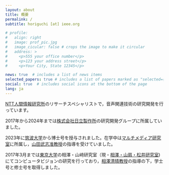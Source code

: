```yaml
---
layout: about
title: 概要
permalink: /
subtitle: horiguchi [at] ieee.org

# profile:
#   align: right
#   image: prof_pic.jpg
#   image_cicular: false # crops the image to make it circular
#   address: >
#     <p>555 your office number</p>
#     <p>123 your address street</p>
#     <p>Your City, State 12345</p>

news: true  # includes a list of news items
selected_papers: true # includes a list of papers marked as "selected={true}"
social: true  # includes social icons at the bottom of the page
lang: ja
---
```


[NTT人間情報研究所](https://www.rd.ntt/hil/)のリサーチスペシャリストで，音声関連技術の研究開発を行っています。

2017年から2024年までは[株式会社日立製作所](https://www.hitachi.co.jp/)の研究開発グループに所属していました。

2023年に[筑波大学](https://www.tsukuba.ac.jp/)から博士号を授与されました。在学中は[マルチメディア研究室](https://www.mmlab.cs.tsukuba.ac.jp/)に所属し，[山田武志准教授](https://www.mmlab.cs.tsukuba.ac.jp/~takeshi/)の指導を受けていました。

2017年3月までは[東京大学](https://www.u-tokyo.ac.jp/ja/index.html)の相澤・山﨑研究室（現・[相澤・山肩・松井研究室](http://www.hal.t.u-tokyo.ac.jp/lab/))にてコンピュータビジョンの研究を行っており，[相澤清晴教授](https://www.hal.t.u-tokyo.ac.jp/~aizawa/)の指導の下，学士号と修士号を取得しました。
